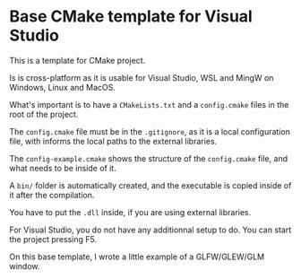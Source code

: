 # Base CMake template for Visual Studio

This is a template for CMake project.

Is is cross-platform as it is usable for Visual Studio, WSL and MingW on Windows, Linux and MacOS.

What's important is to have a `CMakeLists.txt` and a `config.cmake` files in the root of the project.

The `config.cmake` file must be in the `.gitignore`, as it is a local configuration file, with informs the local paths to the external libraries.

The `config-example.cmake` shows the structure of the `config.cmake` file, and what needs to be inside of it.

A `bin/` folder is automatically created, and the executable is copied inside of it after the compilation.

You have to put the `.dll` inside, if you are using external libraries.

For Visual Studio, you do not have any additionnal setup to do. You can start the project pressing F5.

On this base template, I wrote a little example of a GLFW/GLEW/GLM window.